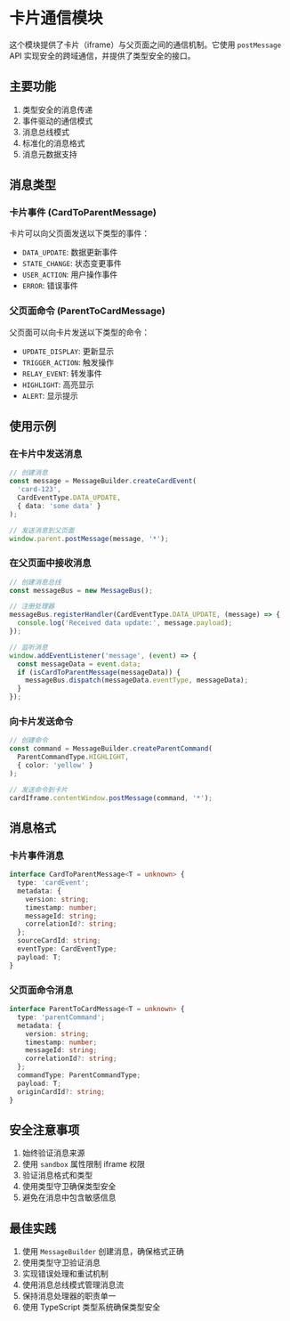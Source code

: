 # 卡片通信模块

这个模块提供了卡片（iframe）与父页面之间的通信机制。它使用 `postMessage` API 实现安全的跨域通信，并提供了类型安全的接口。

## 主要功能

1. 类型安全的消息传递
2. 事件驱动的通信模式
3. 消息总线模式
4. 标准化的消息格式
5. 消息元数据支持

## 消息类型

### 卡片事件 (CardToParentMessage)

卡片可以向父页面发送以下类型的事件：

- `DATA_UPDATE`: 数据更新事件
- `STATE_CHANGE`: 状态变更事件
- `USER_ACTION`: 用户操作事件
- `ERROR`: 错误事件

### 父页面命令 (ParentToCardMessage)

父页面可以向卡片发送以下类型的命令：

- `UPDATE_DISPLAY`: 更新显示
- `TRIGGER_ACTION`: 触发操作
- `RELAY_EVENT`: 转发事件
- `HIGHLIGHT`: 高亮显示
- `ALERT`: 显示提示

## 使用示例

### 在卡片中发送消息

```typescript
// 创建消息
const message = MessageBuilder.createCardEvent(
  'card-123',
  CardEventType.DATA_UPDATE,
  { data: 'some data' }
);

// 发送消息到父页面
window.parent.postMessage(message, '*');
```

### 在父页面中接收消息

```typescript
// 创建消息总线
const messageBus = new MessageBus();

// 注册处理器
messageBus.registerHandler(CardEventType.DATA_UPDATE, (message) => {
  console.log('Received data update:', message.payload);
});

// 监听消息
window.addEventListener('message', (event) => {
  const messageData = event.data;
  if (isCardToParentMessage(messageData)) {
    messageBus.dispatch(messageData.eventType, messageData);
  }
});
```

### 向卡片发送命令

```typescript
// 创建命令
const command = MessageBuilder.createParentCommand(
  ParentCommandType.HIGHLIGHT,
  { color: 'yellow' }
);

// 发送命令到卡片
cardIframe.contentWindow.postMessage(command, '*');
```

## 消息格式

### 卡片事件消息

```typescript
interface CardToParentMessage<T = unknown> {
  type: 'cardEvent';
  metadata: {
    version: string;
    timestamp: number;
    messageId: string;
    correlationId?: string;
  };
  sourceCardId: string;
  eventType: CardEventType;
  payload: T;
}
```

### 父页面命令消息

```typescript
interface ParentToCardMessage<T = unknown> {
  type: 'parentCommand';
  metadata: {
    version: string;
    timestamp: number;
    messageId: string;
    correlationId?: string;
  };
  commandType: ParentCommandType;
  payload: T;
  originCardId?: string;
}
```

## 安全注意事项

1. 始终验证消息来源
2. 使用 `sandbox` 属性限制 iframe 权限
3. 验证消息格式和类型
4. 使用类型守卫确保类型安全
5. 避免在消息中包含敏感信息

## 最佳实践

1. 使用 `MessageBuilder` 创建消息，确保格式正确
2. 使用类型守卫验证消息
3. 实现错误处理和重试机制
4. 使用消息总线模式管理消息流
5. 保持消息处理器的职责单一
6. 使用 TypeScript 类型系统确保类型安全 